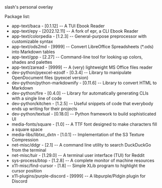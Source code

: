 slash's personal overlay

Package list:
* app-text/baca                 - [0.1.12]     -- A TUI Ebook Reader
* app-text/epy                  - [2022.12.11] -- A fork of epr, a CLI Ebook Reader
* app-text/colorpedia           - [1.2.3]      -- General-purpose preprocessor with customizable syntax
* app-text/ods2md               - [9999]       -- Convert LibreOffice Spreadsheets (*.ods) into Markdown tables
* app-text/gpp                  - [2.27]       -- Command-line tool for looking up colors, shades and palettes
* app-text/zaread               - [9999]       -- A (very) lightweight MS Office files reader
* dev-python/pyexcel-ezodf      - [0.3.4]      -- Library to manipulate OpenDocument files (pyexcel version)
* dev-python/python-markdownify - [0.11.6]     -- Library to convert HTML to Markdown 
* dev-python/fire               - [0.4.0]      -- Library for automatically generating CLIs with a single line of code
* dev-python/kitchen            - [1.2.5]      -- Useful snippets of code that everybody ends up writing for their projects
* dev-python/textual            - [0.18.0]     -- Python framework to build sophisticated UI
* media-fonts/square            - [1.0]        -- A TTF font designed to make characters fill a square space
* media-libs/libtxc_dxtn        - [1.0.1]      -- Implementation of the S3 Texture Compression
* net-misc/ddgr                 - [2.1]        -- A command line utility to search DuckDuckGo from the terminal
* net-misc/tuir                 - [1.29.0]     -- A terminal user interface (TUI) for Reddit
* sys-process/btop              - [1.2.8]      -- A complete monitor of machine resources
* x11-misc/find-cursor          - [1.8]        -- Simple XLib program to highlight the cursor position
* x11-plugins/purple-discord    - [9999]       -- A libpurple/Pidgin plugin for Discord
